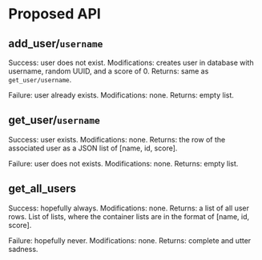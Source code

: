 # Proposed API #

## add_user/`username` ##

Success: user does not exist.
Modifications: creates user in database with username, random UUID, and a score of 0.
Returns: same as `get_user/username`.

Failure: user already exists.
Modifications: none.
Returns: empty list.

## get_user/`username` ##

Success: user exists.
Modifications: none.
Returns: the row of the associated user as a JSON list of [name, id, score].

Failure: user does not exists.
Modifications: none.
Returns: empty list.

## get_all_users ##

Success: hopefully always.
Modifications: none.
Returns: a list of all user rows. List of lists, where the container lists are
in the format of [name, id, score].

Failure: hopefully never.
Modifications: none.
Returns: complete and utter sadness.
